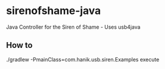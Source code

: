 # sirenofshame-java
Java Controller for the Siren of Shame - Uses usb4java


## How to

./gradlew -PmainClass=com.hanik.usb.siren.Examples execute
